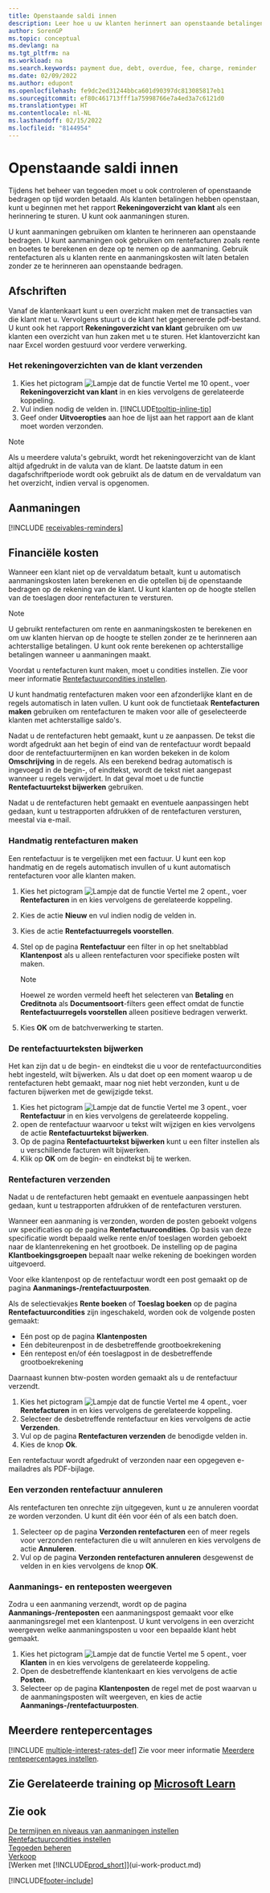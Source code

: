 ```yaml
---
title: Openstaande saldi innen
description: Leer hoe u uw klanten herinnert aan openstaande betalingen. Een klantenoverzicht, een aanmaning of een rentefactuur versturen.
author: SorenGP
ms.topic: conceptual
ms.devlang: na
ms.tgt_pltfrm: na
ms.workload: na
ms.search.keywords: payment due, debt, overdue, fee, charge, reminder
ms.date: 02/09/2022
ms.author: edupont
ms.openlocfilehash: fe9dc2ed31244bbca601d90397dc813085817eb1
ms.sourcegitcommit: ef80c461713fff1a75998766e7a4ed3a7c6121d0
ms.translationtype: HT
ms.contentlocale: nl-NL
ms.lasthandoff: 02/15/2022
ms.locfileid: "8144954"
---
```

# <a name="collect-outstanding-balances"></a>Openstaande saldi innen

Tijdens het beheer van tegoeden moet u ook controleren of openstaande bedragen op tijd worden betaald. Als klanten betalingen hebben openstaan, kunt u beginnen met het rapport **Rekeningoverzicht van klant** als een herinnering te sturen. U kunt ook aanmaningen sturen.

U kunt aanmaningen gebruiken om klanten te herinneren aan openstaande bedragen. U kunt aanmaningen ook gebruiken om rentefacturen zoals rente en boetes te berekenen en deze op te nemen op de aanmaning. Gebruik rentefacturen als u klanten rente en aanmaningskosten wilt laten betalen zonder ze te herinneren aan openstaande bedragen.

## <a name="statements"></a>Afschriften

Vanaf de klantenkaart kunt u een overzicht maken met de transacties van die klant met u. Vervolgens stuurt u de klant het gegenereerde pdf-bestand. U kunt ook het rapport **Rekeningoverzicht van klant** gebruiken om uw klanten een overzicht van hun zaken met u te sturen. Het klantoverzicht kan naar Excel worden gestuurd voor verdere verwerking.  

### <a name="to-send-the-customer-statement-report"></a>Het rekeningoverzichten van de klant verzenden

1. Kies het pictogram ![Lampje dat de functie Vertel me 10 opent.](media/ui-search/search_small.png "Vertel me wat u wilt doen"), voer **Rekeningoverzicht van klant** in en kies vervolgens de gerelateerde koppeling.
2. Vul indien nodig de velden in. [!INCLUDE[tooltip-inline-tip](includes/tooltip-inline-tip_md.md)]
3. Geef onder **Uitvoeropties** aan hoe de lijst aan het rapport aan de klant moet worden verzonden.

> [!NOTE]
> Als u meerdere valuta's gebruikt, wordt het rekeningoverzicht van de klant altijd afgedrukt in de valuta van de klant. De laatste datum in een dagafschriftperiode wordt ook gebruikt als de datum en de vervaldatum van het overzicht, indien verval is opgenomen.

## <a name="reminders"></a>Aanmaningen

[!INCLUDE [receivables-reminders](includes/receivables-reminders.md)]

## <a name="finance-charges"></a>Financiële kosten

Wanneer een klant niet op de vervaldatum betaalt, kunt u automatisch aanmaningskosten laten berekenen en die optellen bij de openstaande bedragen op de rekening van de klant. U kunt klanten op de hoogte stellen van de toeslagen door rentefacturen te versturen.  

> [!NOTE]  
> U gebruikt rentefacturen om rente en aanmaningskosten te berekenen en om uw klanten hiervan op de hoogte te stellen zonder ze te herinneren aan achterstallige betalingen. U kunt ook rente berekenen op achterstallige betalingen wanneer u aanmaningen maakt.  

Voordat u rentefacturen kunt maken, moet u condities instellen. Zie voor meer informatie [Rentefactuurcondities instellen](finance-setup-finance-charges.md).  

U kunt handmatig rentefacturen maken voor een afzonderlijke klant en de regels automatisch in laten vullen. U kunt ook de functietaak **Rentefacturen maken** gebruiken om rentefacturen te maken voor alle of geselecteerde klanten met achterstallige saldo's.  

Nadat u de rentefacturen hebt gemaakt, kunt u ze aanpassen. De tekst die wordt afgedrukt aan het begin of eind van de rentefactuur wordt bepaald door de rentefactuurtermijnen en kan worden bekeken in de kolom **Omschrijving** in de regels. Als een berekend bedrag automatisch is ingevoegd in de begin-, of eindtekst, wordt de tekst niet aangepast wanneer u regels verwijdert. In dat geval moet u de functie **Rentefactuurtekst bijwerken** gebruiken.  

Nadat u de rentefacturen hebt gemaakt en eventuele aanpassingen hebt gedaan, kunt u testrapporten afdrukken of de rentefacturen versturen, meestal via e-mail.

### <a name="to-create-a-finance-charge-memo-manually"></a>Handmatig rentefacturen maken

Een rentefactuur is te vergelijken met een factuur. U kunt een kop handmatig en de regels automatisch invullen of u kunt automatisch rentefacturen voor alle klanten maken.

1. Kies het pictogram ![Lampje dat de functie Vertel me 2 opent.](media/ui-search/search_small.png "Vertel me wat u wilt doen"), voer **Rentefacturen** in en kies vervolgens de gerelateerde koppeling.  
2. Kies de actie **Nieuw** en vul indien nodig de velden in.  
3. Kies de actie **Rentefactuurregels voorstellen**.
4. Stel op de pagina **Rentefactuur** een filter in op het sneltabblad **Klantenpost** als u alleen rentefacturen voor specifieke posten wilt maken.

    > [!NOTE]
    > Hoewel ze worden vermeld heeft het selecteren van **Betaling** en **Creditnota** als **Documentsoort**-filters geen effect omdat de functie **Rentefactuurregels voorstellen** alleen positieve bedragen verwerkt.
5.  Kies **OK** om de batchverwerking te starten.  

### <a name="to-update-finance-charge-memo-texts"></a>De rentefactuurteksten bijwerken  
Het kan zijn dat u de begin- en eindtekst die u voor de rentefactuurcondities hebt ingesteld, wilt bijwerken. Als u dat doet op een moment waarop u de rentefacturen hebt gemaakt, maar nog niet hebt verzonden, kunt u de facturen bijwerken met de gewijzigde tekst.

1. Kies het pictogram ![Lampje dat de functie Vertel me 3 opent.](media/ui-search/search_small.png "Vertel me wat u wilt doen"), voer **Rentefactuur** in en kies vervolgens de gerelateerde koppeling.  
2. open de rentefactuur waarvoor u tekst wilt wijzigen en kies vervolgens de actie **Rentefactuurtekst bijwerken**.
3. Op de pagina **Rentefactuurtekst bijwerken** kunt u een filter instellen als u verschillende facturen wilt bijwerken.
4. Klik op **OK** om de begin- en eindtekst bij te werken.  

### <a name="to-issue-finance-charge-memos"></a>Rentefacturen verzenden
Nadat u de rentefacturen hebt gemaakt en eventuele aanpassingen hebt gedaan, kunt u testrapporten afdrukken of de rentefacturen versturen.

Wanneer een aanmaning is verzonden, worden de posten geboekt volgens uw specificaties op de pagina **Rentefactuurcondities**. Op basis van deze specificatie wordt bepaald welke rente en/of toeslagen worden geboekt naar de klantenrekening en het grootboek. De instelling op de pagina **Klantboekingsgroepen** bepaalt naar welke rekening de boekingen worden uitgevoerd.

Voor elke klantenpost op de rentefactuur wordt een post gemaakt op de pagina **Aanmanings-/rentefactuurposten**.

Als de selectievakjes **Rente boeken** of **Toeslag boeken** op de pagina **Rentefactuurcondities** zijn ingeschakeld, worden ook de volgende posten gemaakt:

- Eén post op de pagina **Klantenposten**
- Eén debiteurenpost in de desbetreffende grootboekrekening
- Eén rentepost en/of één toeslagpost in de desbetreffende grootboekrekening

Daarnaast kunnen btw-posten worden gemaakt als u de rentefactuur verzendt.

1. Kies het pictogram ![Lampje dat de functie Vertel me 4 opent.](media/ui-search/search_small.png "Vertel me wat u wilt doen"), voer **Rentefacturen** in en kies vervolgens de gerelateerde koppeling.
2. Selecteer de desbetreffende rentefactuur en kies vervolgens de actie **Verzenden**.
3. Vul op de pagina **Rentefacturen verzenden** de benodigde velden in.
4. Kies de knop **Ok**.

Een rentefactuur wordt afgedrukt of verzonden naar een opgegeven e-mailadres als PDF-bijlage.

### <a name="to-cancel-an-issued-finance-charge-memo"></a>Een verzonden rentefactuur annuleren
Als rentefacturen ten onrechte zijn uitgegeven, kunt u ze annuleren voordat ze worden verzonden. U kunt dit één voor één of als een batch doen.
1. Selecteer op de pagina **Verzonden rentefacturen** een of meer regels voor verzonden rentefacturen die u wilt annuleren en kies vervolgens de actie **Annuleren**.
2. Vul op de pagina **Verzonden rentefacturen annuleren** desgewenst de velden in en kies vervolgens de knop **OK**.

### <a name="to-view-reminder-and-finance-charge-entries"></a>Aanmanings- en renteposten weergeven  
Zodra u een aanmaning verzendt, wordt op de pagina **Aanmanings-/renteposten** een aanmaningspost gemaakt voor elke aanmaningsregel met een klantenpost. U kunt vervolgens in een overzicht weergeven welke aanmaningsposten u voor een bepaalde klant hebt gemaakt.    
1. Kies het pictogram ![Lampje dat de functie Vertel me 5 opent.](media/ui-search/search_small.png "Vertel me wat u wilt doen"), voer **Klanten** in en kies vervolgens de gerelateerde koppeling.  
2. Open de desbetreffende klantenkaart en kies vervolgens de actie **Posten**.
3. Selecteer op de pagina **Klantenposten** de regel met de post waarvan u de aanmaningsposten wilt weergeven, en kies de actie **Aanmanings-/rentefactuurposten**.

## <a name="multiple-interest-rates"></a>Meerdere rentepercentages

[!INCLUDE [multiple-interest-rates-def](includes/multiple-interest-rates-def.md)] Zie voor meer informatie [Meerdere rentepercentages instellen](finance-how-to-set-up-multiple-interest-rates.md).  

## <a name="see-related-training-at-microsoft-learn"></a>Zie Gerelateerde training op [Microsoft Learn](/learn/paths/process-financial-periodic-activities-dynamics-365-business-central/)

## <a name="see-also"></a>Zie ook

[De termijnen en niveaus van aanmaningen instellen](finance-setup-reminders.md)  
[Rentefactuurcondities instellen](finance-setup-finance-charges.md)  
[Tegoeden beheren](receivables-manage-receivables.md)  
[Verkoop](sales-manage-sales.md)  
[Werken met [!INCLUDE[prod_short](includes/prod_short.md)]](ui-work-product.md)


[!INCLUDE[footer-include](includes/footer-banner.md)]